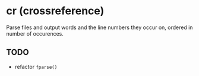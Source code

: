 # cr (crossreference)
Parse files and output words and the line numbers they occur on, ordered in
number of occurences.

## TODO
- refactor `fparse()`
